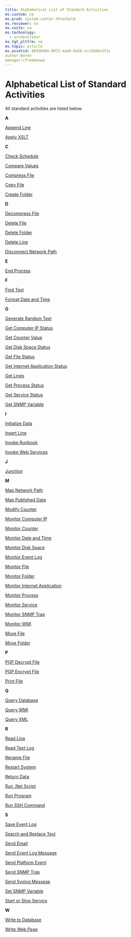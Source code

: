 ```yaml
---
title: Alphabetical List of Standard Activities
ms.custom: na
ms.prod: system-center-threshold
ms.reviewer: na
ms.suite: na
ms.technology: 
  - orchestrator
ms.tgt_pltfrm: na
ms.topic: article
ms.assetid: 66916d65-0972-4ae9-8a5b-ccc9168c5f1c
author:bwren
manager:cfreemanwa
---
```

# Alphabetical List of Standard Activities
All standard activities are listed below.  
  
**A**  
  
[Append Line](../../orch/reference/Append-Line.md)  
  
[Apply XSLT](../../orch/reference/Apply-XSLT.md)  
  
**C**  
  
[Check Schedule](../../orch/reference/Check-Schedule.md)  
  
[Compare Values](../../orch/reference/Compare-Values.md)  
  
[Compress File](../../orch/reference/Compress-File.md)  
  
[Copy File](../../orch/reference/Copy-File.md)  
  
[Create Folder](../../orch/reference/Create-Folder.md)  
  
**D**  
  
[Decompress File](../../orch/reference/Decompress-File.md)  
  
[Delete File](../../orch/reference/Delete-File.md)  
  
[Delete Folder](../../orch/reference/Delete-Folder.md)  
  
[Delete Line](../../orch/reference/Delete-Line.md)  
  
[Disconnect Network Path](../../orch/reference/Disconnect-Network-Path.md)  
  
**E**  
  
[End Process](../../orch/reference/End-Process.md)  
  
**F**  
  
[Find Text](../../orch/reference/Find-Text.md)  
  
[Format Date and Time](../../orch/reference/Format-Date-and-Time.md)  
  
**G**  
  
[Generate Random Text](../../orch/reference/Generate-Random-Text.md)  
  
[Get Computer IP Status](../../orch/reference/Get-Computer-IP-Status.md)  
  
[Get Counter Value](../../orch/reference/Get-Counter-Value.md)  
  
[Get Disk Space Status](../../orch/reference/Get-Disk-Space-Status.md)  
  
[Get File Status](../../orch/reference/Get-File-Status.md)  
  
[Get Internet Application Status](../../orch/reference/Get-Internet-Application-Status.md)  
  
[Get Lines](../../orch/reference/Get-Lines.md)  
  
[Get Process Status](../../orch/reference/Get-Process-Status.md)  
  
[Get Service Status](../../orch/reference/Get-Service-Status.md)  
  
[Get SNMP Variable](../../orch/reference/Get-SNMP-Variable.md)  
  
**I**  
  
[Initialize Data](../../orch/reference/Initialize-Data.md)  
  
[Insert Line](../../orch/reference/Insert-Line.md)  
  
[Invoke Runbook](../../orch/reference/Invoke-Runbook.md)  
  
[Invoke Web Services](../../orch/reference/Invoke-Web-Services.md)  
  
**J**  
  
[Junction](../../orch/reference/Junction.md)  
  
**M**  
  
[Map Network Path](../../orch/reference/Map-Network-Path.md)  
  
[Map Published Data](../../orch/reference/Map-Published-Data.md)  
  
[Modify Counter](../../orch/reference/Modify-Counter.md)  
  
[Monitor Computer IP](../../orch/reference/Monitor-Computer-IP.md)  
  
[Monitor Counter](../../orch/reference/Monitor-Counter.md)  
  
[Monitor Date and Time](../../orch/reference/Monitor-Date-and-Time.md)  
  
[Monitor Disk Space](../../orch/reference/Monitor-Disk-Space.md)  
  
[Monitor Event Log](../../orch/reference/Monitor-Event-Log.md)  
  
[Monitor File](../../orch/reference/Monitor-File.md)  
  
[Monitor Folder](../../orch/reference/Monitor-Folder.md)  
  
[Monitor Internet Application](../../orch/reference/Monitor-Internet-Application.md)  
  
[Monitor Process](../../orch/reference/Monitor-Process.md)  
  
[Monitor Service](../../orch/reference/Monitor-Service.md)  
  
[Monitor SNMP Trap](../../orch/reference/Monitor-SNMP-Trap.md)  
  
[Monitor WMI](../../orch/reference/Monitor-WMI.md)  
  
[Move File](../../orch/reference/Move-File.md)  
  
[Move Folder](../../orch/reference/Move-Folder.md)  
  
**P**  
  
[PGP Decrypt File](../../orch/reference/PGP-Decrypt-File.md)  
  
[PGP Encrypt File](../../orch/reference/PGP-Encrypt-File.md)  
  
[Print File](../../orch/reference/Print-File.md)  
  
**Q**  
  
[Query Database](../../orch/reference/Query-Database.md)  
  
[Query WMI](../../orch/reference/Query-WMI.md)  
  
[Query XML](../../orch/reference/Query-XML.md)  
  
**R**  
  
[Read Line](../../orch/reference/Read-Line.md)  
  
[Read Text Log](../../orch/reference/Read-Text-Log.md)  
  
[Rename File](../../orch/reference/Rename-File.md)  
  
[Restart System](../../orch/reference/Restart-System.md)  
  
[Return Data](../../orch/reference/Return-Data.md)  
  
[Run .Net Script](../../orch/reference/Run-.Net-Script.md)  
  
[Run Program](../../orch/reference/Run-Program.md)  
  
[Run SSH Command](../../orch/reference/Run-SSH-Command.md)  
  
**S**  
  
[Save Event Log](../../orch/reference/Save-Event-Log.md)  
  
[Search and Replace Text](../../orch/reference/Search-and-Replace-Text.md)  
  
[Send Email](../../orch/reference/Send-Email.md)  
  
[Send Event Log Message](../../orch/reference/Send-Event-Log-Message.md)  
  
[Send Platform Event](../../orch/reference/Send-Platform-Event.md)  
  
[Send SNMP Trap](../../orch/reference/Send-SNMP-Trap.md)  
  
[Send Syslog Message](../../orch/reference/Send-Syslog-Message.md)  
  
[Set SNMP Variable](../../orch/reference/Set-SNMP-Variable.md)  
  
[Start or Stop Service](../../orch/reference/Start-or-Stop-Service.md)  
  
**W**  
  
[Write to Database](../../orch/reference/Write-to-Database.md)  
  
[Write Web Page](../../orch/reference/Write-Web-Page.md)  
  
